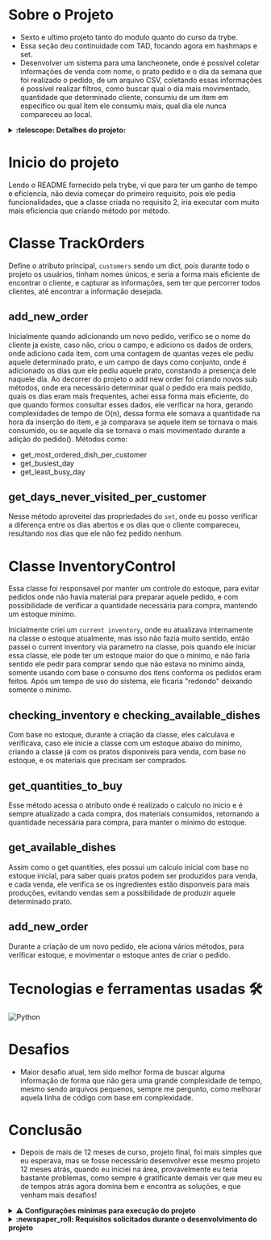 # Sobre o Projeto 

- Sexto e ultimo projeto tanto do modulo quanto do curso da trybe.
- Essa seção deu continuidade com TAD, focando agora em hashmaps e set.
- Desenvolver um sistema para uma lancheonete, onde é possível coletar informações de venda com nome, o prato pedido e o dia da semana que foi realizado o pedido, de um arquivo CSV, coletando essas informações é possível realizar filtros, como buscar qual o dia mais movimentado, quantidade que determinado cliente, consumiu de um item em especifico ou qual item ele consumiu mais, qual dia ele nunca compareceu ao local.

<details>
  <summary>
    <strong>
      :telescope: Detalhes do projeto:
    </strong>
  </summary>


</details>

# Inicio do projeto

Lendo o README fornecido pela trybe, vi que para ter um ganho de tempo e eficiencia, não devia começar do primeiro requisito, pois ele pedia funcionalidades, que a classe criada no requisito 2, iria executar com muito mais eficiencia que criando método por método.

# Classe TrackOrders

Define o atributo principal, `customers` sendo um dict, pois durante todo o projeto os usuários, tinham nomes únicos, e seria a forma mais eficiente de encontrar o cliente, e capturar as informações, sem ter que percorrer todos clientes, até encontrar a informação desejada.

## add_new_order

Inicialmente quando adicionando um novo pedido, verifico se o nome do cliente ja existe, caso não, criou o campo, e adiciono os dados de orders, onde adiciono cada item, com uma contagem de quantas vezes ele pediu aquele determinado prato, e um campo de days como conjunto, onde é adicionado os dias que ele pediu aquele prato, constando a presença dele naquele dia.
Ao decorrer do projeto o add new order foi criando novos sub métodos, onde era necessário determinar qual o pedido era mais pedido, quais os dias eram mais frequentes, achei essa forma mais eficiente, do que quando formos consultar esses dados, ele verificar na hora, gerando complexidades de tempo de O(n), dessa forma ele somava a quantidade na hora da inserção do item, e ja comparava se aquele item se tornava o mais consumido, ou se aquele dia se tornava o mais movimentado durante a adição do pedido().
Métodos como:

- get_most_ordered_dish_per_customer
- get_busiest_day
- get_least_busy_day

## get_days_never_visited_per_customer

Nesse método aproveitei das propriedades do `set`, onde eu posso verificar a diferença entre os dias abertos e os dias que o cliente compareceu, resultando nos dias que ele não fez pedido nenhum.


# Classe InventoryControl

Essa classe foi responsavel por manter um controle do estoque, para evitar pedidos onde não havia material para preparar aquele pedido, e com possibilidade de verificar a quantidade necessária para compra, mantendo um estoque mínimo.

Inicialmente criei um `current inventory`, onde eu atualizava internamente na classe o estoque atualmente, mas isso não fazia muito sentido, então passei o current inventory via parametro na classe, pois quando ele iniciar essa classe, ele pode ter um estoque maior do que o minimo, e não faria sentido ele pedir para comprar sendo que não estava no minimo ainda, somente usando com base o consumo dos itens conforma os pedidos eram feitos.
Após um tempo de uso do sistema, ele ficaria "redondo" deixando somente o mínimo.

## checking_inventory e checking_available_dishes

Com base no estoque, durante a criação da classe, eles calculava e verificava, caso ele inicie a classe com um estoque abaixo do minimo, criando a classe já com os pratos disponiveis para venda, com base no estoque, e os materiais que precisam ser comprados.

## get_quantities_to_buy

Esse método acessa o atributo onde é realizado o calculo no inicio e é sempre atualizado a cada compra, dos materiais consumidos, retornando a quantidade necessária para compra, para manter o mínimo do estoque.

## get_available_dishes

Assim como o get quantities, eles possui um calculo inicial com base no estoque inicial, para saber quais pratos podem ser produzidos para venda, e cada venda, ele verifica se os ingredientes estão disponveis para mais produções, evitando vendas sem a possibilidade de produzir aquele determinado prato.

## add_new_order

Durante a criação de um novo pedido, ele aciona vários métodos, para verificar estoque, e movimentar o estoque antes de criar o pedido.


# Tecnologias e ferramentas usadas 🛠

![Python](https://img.shields.io/badge/-Python-%23F7DF1C?style=flat-square&logo=python)


# Desafios

- Maior desafio atual, tem sido melhor forma de buscar alguma informação de forma que não gera uma grande complexidade de tempo, mesmo sendo arquivos pequenos, sempre me pergunto, 
como melhorar aquela linha de código com base em complexidade.
# Conclusão

- Depois de mais de 12 meses de curso, projeto final, foi mais simples que eu esperava, mas se fosse necessário desenvolver esse mesmo projeto 12 meses atrás, quando eu iniciei na área, provavelmente eu teria bastante problemas, como sempre é gratificante demais ver que meu eu de tempos atrás agora domina bem e encontra as soluções, e que venham mais desafios!

<details>
  <summary>
    <strong>
      ⚠️ Configurações mínimas para execução do projeto
    </strong>
  </summary>

   - Sistema Operacional Distribuição Unix
 - Python versão >= 3.8.10 

</details>

</details>

<details>
  <summary>
    <strong>
      :newspaper_roll: Requisitos solicitados durante o desenvolvimento do projeto
    </strong>
  </summary>

 
### Resultado por requisito
*Nome* | *Avaliação*
--- | :---:
1.1 - Será validado se, ao executar o método `analyze_log`, os dados são preenchidos de forma correta no arquivo `data/mkt_campaign.txt` | :heavy_check_mark:
1.2 - Será validado se, ao executar o método `analyze_log` com um arquivo inexistente, o método retorna um erro | :heavy_check_mark:
1.3 - Será validado se, ao executar o método `analyze_log` com uma extensão inválida, o método retorna um erro | :heavy_check_mark:
2.1 - Será validado se, ao instanciar a classe `TrackOrders` pela primeira vez, o método retorna a quantidade de pedidos é igual a zero | :heavy_check_mark:
2.2 - Será validado se, ao executar o método `add_new_order`, o método deve adicionar um pedido | :heavy_check_mark:
2.3 - Será validado se, ao executar `get_most_ordered_dish_per_costumer`, o método retorna o prato mais pedido | :heavy_check_mark:
2.4 - Será validado se, ao executar `get_never_ordered_per_costumer`, o método retorna o pedido que o cliente nunca fez | :heavy_check_mark:
2.5 - Será validado se, ao executar `get_days_never_visited_per_costumer`, o método retorna o dias que o cliente nunca visitou | :heavy_check_mark:
2.6 - Será validado se, ao executar o método `get_busiest_day`, o método retorna o dia mais movimentado | :heavy_check_mark:
2.7 - Será validado se, ao executar o método `get_least_busy_day`, o método retorna o dia menos movimentado | :heavy_check_mark:
3.1 - Será validado se, ao executar o método `get_quantities_to_buy`, o método retorna a lista atualizada de ingredientes | :heavy_check_mark:
3.2 - Será validado se, ao executar o método `get_quantities_to_buy` o método retorna toda a quantidade de ingredientes há se comprar de hamburguer | :heavy_check_mark:
3.3 - Será validado se, ao executar o método `get_quantities_to_buy`, o método retorna a lista atualizada dos ingredientes que usam receitas diferentes | :heavy_check_mark:
4.1 - Será validado se, ao adicionar uma quantidade maior de ingredientes, o método retorna false | :heavy_check_mark:
4.2 - Será validado se, ao executar o método `get_available_dishes`, o método retorna todos os pratos onde os pratos tem ingredientes | :heavy_check_mark:
4.3 - Será validado se, ao executar o método `get_available_dishes`, não o método retorna os pratos o qual os ingredientes não sejam suficientes para prepará-los | :heavy_check_mark:


</details>
